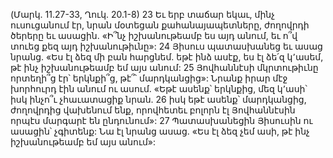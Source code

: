 (Մարկ. 11.27-33, Ղուկ. 20.1-8)
23 Եւ երբ տաճար եկաւ, մինչ ուսուցանում էր, նրան մօտեցան քահանայապետները, ժողովրդի ծերերը եւ ասացին. «Ի՞նչ իշխանութեամբ ես այդ անում, եւ ո՞վ տուեց քեզ այդ իշխանութիւնը»: 24 Յիսուս պատասխանեց եւ ասաց նրանց. «Ես էլ ձեզ մի բան հարցնեմ. եթէ ինձ ասէք, ես էլ ձե՛զ կ՚ասեմ, թէ ինչ իշխանութեամբ եմ այս անում: 25 Յովհաննէսի մկրտութիւնը որտեղի՞ց էր՝ երկնքի՞ց, թէ՞՝ մարդկանցից»: Նրանք իրար մէջ խորհուրդ էին անում ու ասում. «Եթէ ասենք՝ երկնքից, մեզ կ՚ասի՝ իսկ ինչո՞ւ չհաւատացիք նրան. 26 իսկ եթէ ասենք՝ մարդկանցից, ժողովրդից վախենում ենք, որովհետեւ բոլորն էլ Յովհաննէսին որպէս մարգարէ են ընդունում»: 27 Պատասխանեցին Յիսուսին ու ասացին՝ չգիտենք: Նա էլ նրանց ասաց. «Ես էլ ձեզ չեմ ասի, թէ ինչ իշխանութեամբ եմ այս անում»:
